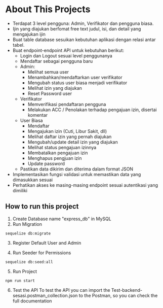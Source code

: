 # About This Projects
- Terdapat 3 level pengguna: Admin, Verifikator dan pengguna biasa.
- Ijin yang diajukan berfomat free text judul, isi, dan detail yang mengajukan ijin
- Buat table database sesuikan kebutuhan aplikasi dengan relasi antar tabel.
- Buat endpoint-endpoint API untuk kebutuhan berikut:
  - Login dan Logout sesuai level penggunanya
  - Mendaftar sebagai pengguna baru
  - Admin:
    - Melihat semua user
    - Menambahkan/mendaftarkan user verifikator
    - Mengubah status user biasa menjadi verifikator
    - Melihat izin yang diajukan
    - Reset Password user
  - Verifikator
    - Memverifikasi pendaftaran pengguna
    - Melakukan ACC / Penolakan terhadap pengajuan izin, disertai komentar
  - User Biasa
    - Mendaftar
    - Mengajukan izin (Cuti, Libur Sakit, dll)
    - Melihat daftar izin yang pernah diajukan
    - Mengubah/update detail izin yang diajukan
    - Melihat status pengajuan izinnya
    - Membatalkan pengajuan izin
    - Menghapus pengjuan izin
    - Update password
  - Pastikan data dikirim dan diterima dalam format JSON
- Implementasikan fungsi validasi untuk memastikan data yang dimasukkan sesuai
- Perhatikan akses ke masing-masing endpoint sesuai autentikasi yang dimiliki

## How to run this project

1. Create Database name "express_db" in MySQL
2. Run Migration

```
sequelize db:migrate
```

3. Register Default User and Admin 

4. Run Seeder for Permissions

```
sequelize db:seed:all
```

5. Run Project

```
npm run start
```

6. Test the API
   To test the API you can import the Test-backend-sesasi.postman_collection.json to the Postman, so you can check the full documentation
